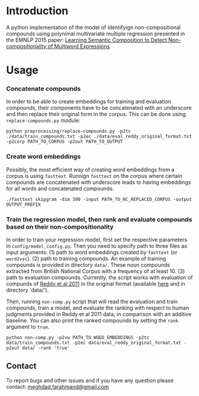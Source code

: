 # Introduction

A python implementation of the model of identifyign non-compositional compounds using polynimal multivariate multiple regression presented in the EMNLP 2015 paper: [Learning Semantic Composition to Detect Non-compositionality of Multiword Expressions](https://aclweb.org/anthology/D/D15/D15-1201.pdf)



# Usage


### Concatenate compounds
In order to be able to create embeddings for training and evaluation compounds, their components have to be concatenated with an underscore 
and then replace their original form in the corpus. This can be done using `replace-compounds.py` module: 

`python preprocessing/replace-compounds.py -p2tc ./data/train_compounds.txt -p2ec ./data/eval_reddy_original_format.txt -p2corp PATH_TO_CORPUS -p2out PATH_TO_OUTPUT`

### Create word embeddings

Possibly, the most efficient way of creating word embeddings from a corpus is using `fasttext`. Runnign `fasttext` on the corpus where certain compounds are concatenated
with underscore leads to having embeddings for all words and concatenated compounds.  

`./fasttext skipgram -dim 300 -input PATH_TO_NC_REPLACED_CORPUS -output OUTPUT_PREFIX`


### Train the regression model, then rank and evaluate compounds based on their non-compositionality

In order to train your regression model, first set the respective parameters in `config/model_config.py`. Then you need to specify path to three files
as input arguments: (1) path to word embeddings created by `fasttext` (or `word2vec`). (2) path to training compounds. An example of training compounds is provided in directory `data/`. 
These noun compounds extracted from British National Corpus with a frequency of at least 10. (3) path to evaluation compounds. Currently, the script works with evaluation of 
compunds of [Reddy et al 2011](http://www.aclweb.org/anthology/I11-1024) in the original format (available [here](http://sivareddy.in/downloads#compound_noun_compositionality) and in directory 'data/'). 

Then, running `non-comp.py` script that will read the evaluation and train compounds, train a model, and evaluate the ranking with respect to human judgments provided in 
Reddy et al 2011 data, in comparison with an additive baseline. You can also print the ranked compounds by setting the `rank` argument to `true`.   

`python non-comp.py -p2vw PATH_TO_WOED_EMBEDDINGS -p2tc data/train_compounds.txt -p2ec data/eval_reddy_original_format.txt -p2out data/ -rank 'true'`

## Contact

To report bugs and other issues and if you have any question please contact: meghdad.farahmand@gmail.com